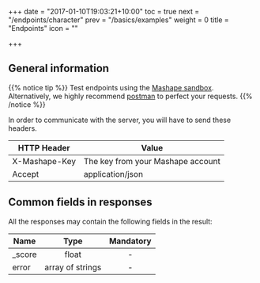 +++
date = "2017-01-10T19:03:21+10:00"
toc = true
next = "/endpoints/character"
prev = "/basics/examples"
weight = 0
title = "Endpoints"
icon = "<b class='fa fa-sitemap'></b>"

+++

## General information

{{% notice tip %}}
Test endpoints using the [Mashape sandbox](https://market.mashape.com/igdbcom/internet-game-database). Alternatively, we highly recommend [postman](https://www.getpostman.com/) to perfect your requests.
{{% /notice %}}

In order to communicate with the server, you will have to send these headers.

| HTTP Header   | Value |
| ------------- | ----- |
| X-Mashape-Key | The key from your Mashape account |
| Accept        | application/json |

## Common fields in responses

All the responses may contain the following fields in the result:

| Name   | Type             | Mandatory |
| ------ |:----------------:|:---------:|
| _score | float            |     -     |
| error  | array of strings |     -     |
